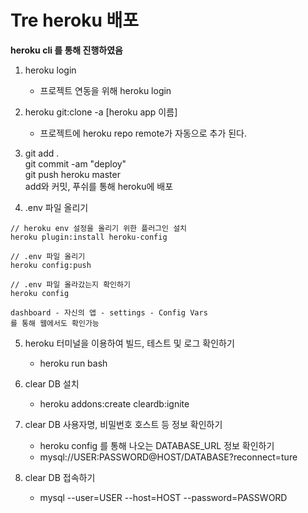# Tre heroku 배포

**heroku cli 를 통해 진행하였음**

1. heroku login

   - 프로젝트 연동을 위해 heroku login

2. heroku git:clone -a [heroku app 이름]

   - 프로젝트에 heroku repo remote가 자동으로 추가 된다.

3. git add .
   <br> git commit -am "deploy"
   <br> git push heroku master
   <br> add와 커밋, 푸쉬를 통해 heroku에 배포

4. .env 파일 올리기
   <br>

```
// heroku env 설정을 올리기 위한 플러그인 설치
heroku plugin:install heroku-config

// .env 파일 올리기
heroku config:push

// .env 파일 올라갔는지 확인하기
heroku config

dashboard - 자신의 앱 - settings - Config Vars
를 통해 웹에서도 확인가능

```

5. heroku 터미널을 이용하여 빌드, 테스트 및 로그 확인하기

   - heroku run bash

6. clear DB 설치

   - heroku addons:create cleardb:ignite

7. clear DB 사용자명, 비밀번호 호스트 등 정보 확인하기

   - heroku config 를 통해 나오는 DATABASE_URL 정보 확인하기
   - mysql://USER:PASSWORD@HOST/DATABASE?reconnect=ture

8. clear DB 접속하기
   - mysql --user=USER --host=HOST --password=PASSWORD
